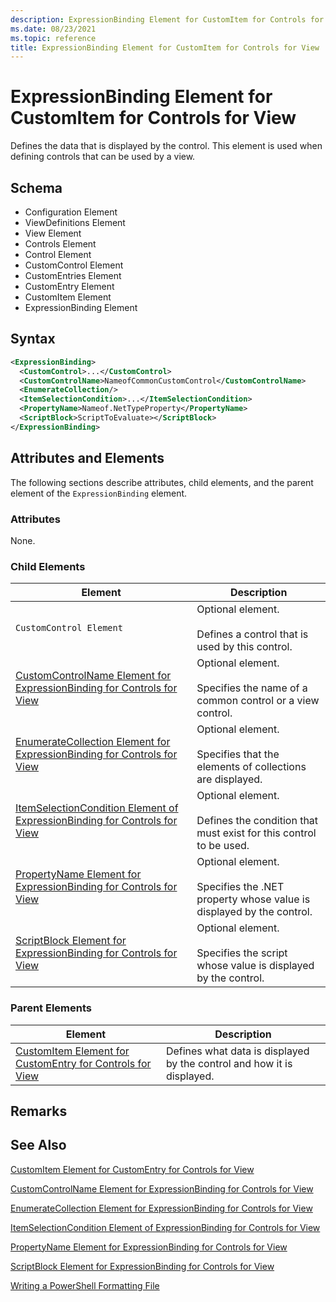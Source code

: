 ```yaml
---
description: ExpressionBinding Element for CustomItem for Controls for View
ms.date: 08/23/2021
ms.topic: reference
title: ExpressionBinding Element for CustomItem for Controls for View
---
```

# ExpressionBinding Element for CustomItem for Controls for View

Defines the data that is displayed by the control. This element is used when defining controls that
can be used by a view.

## Schema

- Configuration Element
- ViewDefinitions Element
- View Element
- Controls Element
- Control Element
- CustomControl Element
- CustomEntries Element
- CustomEntry Element
- CustomItem Element
- ExpressionBinding Element

## Syntax

```xml
<ExpressionBinding>
  <CustomControl>...</CustomControl>
  <CustomControlName>NameofCommonCustomControl</CustomControlName>
  <EnumerateCollection/>
  <ItemSelectionCondition>...</ItemSelectionCondition>
  <PropertyName>Nameof.NetTypeProperty</PropertyName>
  <ScriptBlock>ScriptToEvaluate></ScriptBlock>
</ExpressionBinding>
```

## Attributes and Elements

The following sections describe attributes, child elements, and the parent element of the
`ExpressionBinding` element.

### Attributes

None.

### Child Elements

|Element|Description|
|-------------|-----------------|
|`CustomControl Element`|Optional element.<br /><br /> Defines a control that is used by this control.|
|[CustomControlName Element for ExpressionBinding for Controls for View](./customcontrolname-element-for-expressionbinding-for-controls-for-view-format.md)|Optional element.<br /><br /> Specifies the name of a common control or a view control.|
|[EnumerateCollection Element for ExpressionBinding for Controls for View](./enumeratecollection-element-for-expressionbinding-for-controls-for-view-format.md)|Optional element.<br /><br /> Specifies that the elements of collections are displayed.|
|[ItemSelectionCondition Element of ExpressionBinding for Controls for View](./itemselectioncondition-element-for-expressionbinding-for-controls-for-view-format.md)|Optional element.<br /><br /> Defines the condition that must exist for this control to be used.|
|[PropertyName Element for ExpressionBinding for Controls for View](./propertyname-element-for-expressionbinding-for-controls-for-view-format.md)|Optional element.<br /><br /> Specifies the .NET property whose value is displayed by the control.|
|[ScriptBlock Element for ExpressionBinding for Controls for View](./scriptblock-element-for-expressionbinding-for-controls-for-view-format.md)|Optional element.<br /><br /> Specifies the script whose value is displayed by the control.|

### Parent Elements

|Element|Description|
|-------------|-----------------|
|[CustomItem Element for CustomEntry for Controls for View](./customitem-element-for-customentry-for-controls-for-view-format.md)|Defines what data is displayed by the control and how it is displayed.|

## Remarks

## See Also

[CustomItem Element for CustomEntry for Controls for View](./customitem-element-for-customentry-for-controls-for-view-format.md)

[CustomControlName Element for ExpressionBinding for Controls for View](./customcontrolname-element-for-expressionbinding-for-controls-for-view-format.md)

[EnumerateCollection Element for ExpressionBinding for Controls for View](./enumeratecollection-element-for-expressionbinding-for-controls-for-view-format.md)

[ItemSelectionCondition Element of ExpressionBinding for Controls for View](./itemselectioncondition-element-for-expressionbinding-for-controls-for-view-format.md)

[PropertyName Element for ExpressionBinding for Controls for View](./propertyname-element-for-expressionbinding-for-controls-for-view-format.md)

[ScriptBlock Element for ExpressionBinding for Controls for View](./scriptblock-element-for-expressionbinding-for-controls-for-view-format.md)

[Writing a PowerShell Formatting File](./writing-a-powershell-formatting-file.md)
